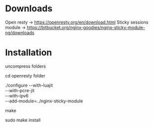 # Downloads
  Open resty -> https://openresty.org/en/download.html
  Sticky sessions module -> https://bitbucket.org/nginx-goodies/nginx-sticky-module-ng/downloads
# Installation
  uncompress folders

  cd openresty folder

  ./configure --with-luajit \
              --with-pcre-jit \
	            --with-ipv6 \
              --add-module=../nginx-sticky-module

  make

  sudo make install
